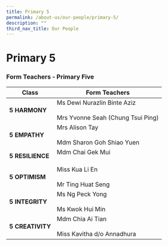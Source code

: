 ```yaml
---
title: Primary 5
permalink: /about-us/our-people/primary-5/
description: ""
third_nav_title: Our People
---
```

# **Primary 5**

### Form Teachers - Primary Five


| Class 	| Form Teachers 	|
|---	|---	|
| **5 HARMONY** 	| Ms Dewi Nurazlin Binte Aziz<br>     <br>Mrs Yvonne Seah (Chung Tsui Ping) 	|
| **5 EMPATHY** 	| Mrs Alison Tay<br>     <br>Mdm Sharon Goh Shiao Yuen   	|
| **5 RESILIENCE** 	| Mdm Chai Gek Mui<br>     <br>	|
| **5 OPTIMISM**  	| Miss Kua Li En<br>     <br>Mr Ting Huat Seng 	|
| **5 INTEGRITY**  	| Ms Ng Peck Yong <br>     <br> Ms Kwok Hui Min	|
| **5 CREATIVITY**  	| Mdm Chia Ai Tian<br>     <br>Miss Kavitha d/o Annadhura 	|